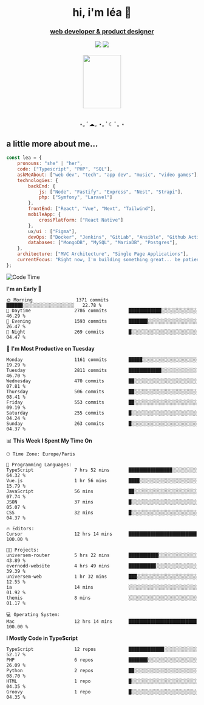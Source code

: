 <h1 align="center">hi, i'm léa 🌙</h1>
<h3 align="center"><ins>web developer & product designer</ins></h3>  
<div align="center">
  <a href="https://www.linkedin.com/in/lea-reiter22/"><img src="https://img.shields.io/badge/LinkedIn-0077B5?style=for-the-badge&logo=linkedin&logoColor=white"/></a>
  <a href="mailto:lea.reiter@outlook.fr"><img src="https://img.shields.io/badge/Contact-2A2A2A?style=for-the-badge&logo=minutemailer&logoColor=white"/></a>
</div>
<br>
  <div align="center">  <img src="https://github.com/xmnchild/xmnchild/blob/main/1702415560_StardewValleyHappyGreyCat.png" height="140" width="100"/>
</div>
<br>
  <p align="center">
                 ⋆｡ ﾟ☁︎｡ ⋆｡ ﾟ☾ ﾟ｡ ⋆
  </p>
  <h2>a little more about me...</h2>
  
```js
const lea = {
    pronouns: "she" | "her",
    code: ["Typescript", "PHP", "SQL"],
    askMeAbout: ["web dev", "tech", "app dev", "music", "video games"],
    technologies: {
        backEnd: {
            js: ["Node", "Fastify", "Express", "Nest", "Strapi"],
            php: ["Symfony", "Laravel"]
        },
        frontEnd: ["React", "Vue", "Next", "Tailwind"],
        mobileApp: {
            crossPlatform: ["React Native"]
        },
        ux/ui : ["Figma"],
        devOps: ["Docker", "Jenkins", "GitLab", "Ansible", "Github Actions"],
        databases: ["MongoDB", "MySQL", "MariaDB", "Postgres"],
    },
    architecture: ["MVC Architecture", "Single Page Applications"],
    currentFocus: "Right now, I'm building something great... be patient.",
};
```
<!--START_SECTION:waka-->
![Code Time](http://img.shields.io/badge/Code%20Time-432%20hrs%2038%20mins-blue)

**I'm an Early 🐤** 

```text
🌞 Morning                1371 commits        ██████░░░░░░░░░░░░░░░░░░░   22.78 % 
🌆 Daytime                2786 commits        ████████████░░░░░░░░░░░░░   46.29 % 
🌃 Evening                1593 commits        ███████░░░░░░░░░░░░░░░░░░   26.47 % 
🌙 Night                  269 commits         █░░░░░░░░░░░░░░░░░░░░░░░░   04.47 % 
```
📅 **I'm Most Productive on Tuesday** 

```text
Monday                   1161 commits        █████░░░░░░░░░░░░░░░░░░░░   19.29 % 
Tuesday                  2811 commits        ████████████░░░░░░░░░░░░░   46.70 % 
Wednesday                470 commits         ██░░░░░░░░░░░░░░░░░░░░░░░   07.81 % 
Thursday                 506 commits         ██░░░░░░░░░░░░░░░░░░░░░░░   08.41 % 
Friday                   553 commits         ██░░░░░░░░░░░░░░░░░░░░░░░   09.19 % 
Saturday                 255 commits         █░░░░░░░░░░░░░░░░░░░░░░░░   04.24 % 
Sunday                   263 commits         █░░░░░░░░░░░░░░░░░░░░░░░░   04.37 % 
```


📊 **This Week I Spent My Time On** 

```text
🕑︎ Time Zone: Europe/Paris

💬 Programming Languages: 
TypeScript               7 hrs 52 mins       ████████████████░░░░░░░░░   64.32 % 
Vue.js                   1 hr 56 mins        ████░░░░░░░░░░░░░░░░░░░░░   15.79 % 
JavaScript               56 mins             ██░░░░░░░░░░░░░░░░░░░░░░░   07.74 % 
JSON                     37 mins             █░░░░░░░░░░░░░░░░░░░░░░░░   05.07 % 
CSS                      32 mins             █░░░░░░░░░░░░░░░░░░░░░░░░   04.37 % 

🔥 Editors: 
Cursor                   12 hrs 14 mins      █████████████████████████   100.00 % 

🐱‍💻 Projects: 
universem-router         5 hrs 22 mins       ███████████░░░░░░░░░░░░░░   43.89 % 
evernodd-website         4 hrs 49 mins       ██████████░░░░░░░░░░░░░░░   39.39 % 
universem-web            1 hr 32 mins        ███░░░░░░░░░░░░░░░░░░░░░░   12.55 % 
ia                       14 mins             ░░░░░░░░░░░░░░░░░░░░░░░░░   01.92 % 
themis                   8 mins              ░░░░░░░░░░░░░░░░░░░░░░░░░   01.17 % 

💻 Operating System: 
Mac                      12 hrs 14 mins      █████████████████████████   100.00 % 
```

**I Mostly Code in TypeScript** 

```text
TypeScript               12 repos            █████████████░░░░░░░░░░░░   52.17 % 
PHP                      6 repos             ███████░░░░░░░░░░░░░░░░░░   26.09 % 
Python                   2 repos             ██░░░░░░░░░░░░░░░░░░░░░░░   08.70 % 
HTML                     1 repo              █░░░░░░░░░░░░░░░░░░░░░░░░   04.35 % 
Groovy                   1 repo              █░░░░░░░░░░░░░░░░░░░░░░░░   04.35 % 
```




<!--END_SECTION:waka-->

